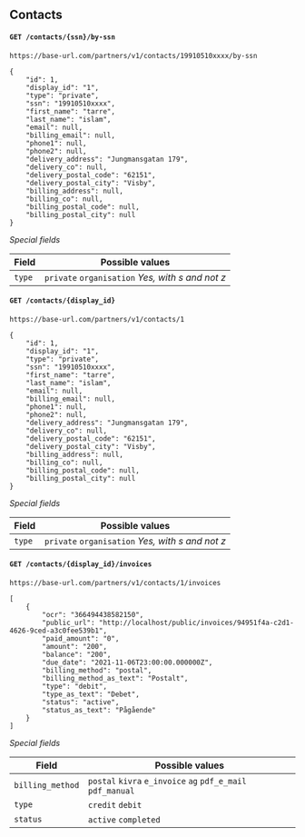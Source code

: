 ## Contacts

#### `GET /contacts/{ssn}/by-ssn`

`https://base-url.com/partners/v1/contacts/19910510xxxx/by-ssn`

```
{
    "id": 1,
    "display_id": "1",
    "type": "private",
    "ssn": "19910510xxxx",
    "first_name": "tarre",
    "last_name": "islam",
    "email": null,
    "billing_email": null,
    "phone1": null,
    "phone2": null,
    "delivery_address": "Jungmansgatan 179",
    "delivery_co": null,
    "delivery_postal_code": "62151",
    "delivery_postal_city": "Visby",
    "billing_address": null,
    "billing_co": null,
    "billing_postal_code": null,
    "billing_postal_city": null
}
```

*Special fields*

| Field  | Possible values                                  |
| ------ | ------------------------------------------------ |
| `type` | `private` `organisation` _Yes, with s and not z_ |

#### `GET /contacts/{display_id}`

`https://base-url.com/partners/v1/contacts/1`

```
{
    "id": 1,
    "display_id": "1",
    "type": "private",
    "ssn": "19910510xxxx",
    "first_name": "tarre",
    "last_name": "islam",
    "email": null,
    "billing_email": null,
    "phone1": null,
    "phone2": null,
    "delivery_address": "Jungmansgatan 179",
    "delivery_co": null,
    "delivery_postal_code": "62151",
    "delivery_postal_city": "Visby",
    "billing_address": null,
    "billing_co": null,
    "billing_postal_code": null,
    "billing_postal_city": null
}
```

*Special fields*

| Field  | Possible values                                  |
| ------ | ------------------------------------------------ |
| `type` | `private` `organisation` _Yes, with s and not z_ |

#### `GET /contacts/{display_id}/invoices`

`https://base-url.com/partners/v1/contacts/1/invoices`

```
[
    {
        "ocr": "366494438582150",
        "public_url": "http://localhost/public/invoices/94951f4a-c2d1-4626-9ced-a3c0fee539b1",
        "paid_amount": "0",
        "amount": "200",
        "balance": "200",
        "due_date": "2021-11-06T23:00:00.000000Z",
        "billing_method": "postal",
        "billing_method_as_text": "Postalt",
        "type": "debit",
        "type_as_text": "Debet",
        "status": "active",
        "status_as_text": "Pågående"
    }
]
```

*Special fields*

| Field            | Possible values                                             |
| ---------------- | ----------------------------------------------------------- |
| `billing_method` | `postal` `kivra` `e_invoice` `ag` `pdf_e_mail` `pdf_manual` |
| `type`           | `credit` `debit`                                            |
| `status`         | `active` `completed`                                        |

